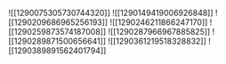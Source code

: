 ![[1290075305730744320]]
![[1290149419006926848]]
![[1290209686965256193]]
![[1290246211866247170]]
![[1290259873574187008]]
![[1290287966967885825]]
![[1290289871500656641]]
![[1290361219518328832]]
![[1290389891562401794]]
